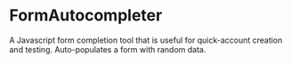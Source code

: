 # FormAutocompleter
A Javascript form completion tool that is useful for quick-account creation and testing. Auto-populates a form with random data.
